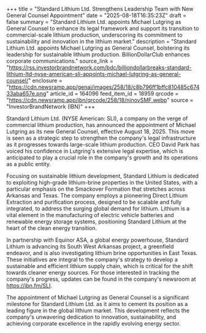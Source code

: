 +++
title = "Standard Lithium Ltd. Strengthens Leadership Team with New General Counsel Appointment"
date = "2025-08-18T16:35:23Z"
draft = false
summary = "Standard Lithium Ltd. appoints Michael Lutgring as General Counsel to enhance its legal framework and support its transition to commercial-scale lithium production, underscoring its commitment to sustainability and innovation in the lithium market."
description = "Standard Lithium Ltd. appoints Michael Lutgring as General Counsel, bolstering its leadership for sustainable lithium production. BillionDollarClub enhances corporate communications."
source_link = "https://rss.investorbrandnetwork.com/bdc/billiondollarbreaks-standard-lithium-ltd-nyse-american-sli-appoints-michael-lutgring-as-general-counsel/"
enclosure = "https://cdn.newsramp.app/genai/images/258/18/c8b796ff1bffc810485c67433aba657e.png"
article_id = 164096
feed_item_id = 18959
qrcode = "https://cdn.newsramp.app/ibn/qrcode/258/18/ninovSMF.webp"
source = "InvestorBrandNetwork (IBN)"
+++

<p>Standard Lithium Ltd. (NYSE American: SLI), a company on the verge of commercial lithium production, has announced the appointment of Michael Lutgring as its new General Counsel, effective August 18, 2025. This move is seen as a strategic step to strengthen the company's legal infrastructure as it progresses towards large-scale lithium production. CEO David Park has voiced his confidence in Lutgring's extensive legal expertise, which is anticipated to play a crucial role in the company's growth and its operations as a public entity.</p><p>Focusing on sustainable lithium development, Standard Lithium is dedicated to exploiting high-grade lithium-brine properties in the United States, with a particular emphasis on the Smackover Formation that stretches across Arkansas and Texas. The company employs a pioneering Direct Lithium Extraction and purification process, designed to be scalable and fully integrated, to address the surging global demand for lithium. Lithium is a vital element in the manufacturing of electric vehicle batteries and renewable energy storage systems, positioning Standard Lithium at the heart of the clean energy transition.</p><p>In partnership with Equinor ASA, a global energy powerhouse, Standard Lithium is advancing its South West Arkansas project, a greenfield endeavor, and is also investigating lithium brine opportunities in East Texas. These initiatives are integral to the company's strategy to develop a sustainable and efficient lithium supply chain, which is critical for the shift towards cleaner energy sources. For those interested in tracking the company's progress, updates can be found in the company's newsroom at <a href='https://ibn.fm/SLI' rel='nofollow' target='_blank'>https://ibn.fm/SLI</a>.</p><p>The appointment of Michael Lutgring as General Counsel is a significant milestone for Standard Lithium Ltd. as it aims to cement its position as a leading figure in the global lithium market. This development reflects the company's unwavering dedication to innovation, sustainability, and achieving corporate excellence in the rapidly evolving energy sector.</p>